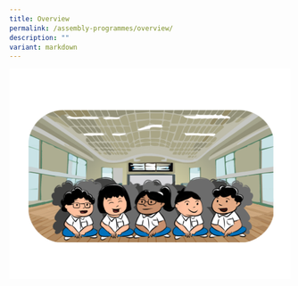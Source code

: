 ```yaml
---
title: Overview
permalink: /assembly-programmes/overview/
description: ""
variant: markdown
---
```

![](/images/Assembly_Programmes_for_students.png)
